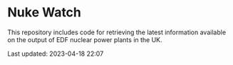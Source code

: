 # Nuke Watch

This repository includes code for retrieving the latest information available on the output of EDF nuclear power plants in the UK.

Last updated: 2023-04-18 22:07